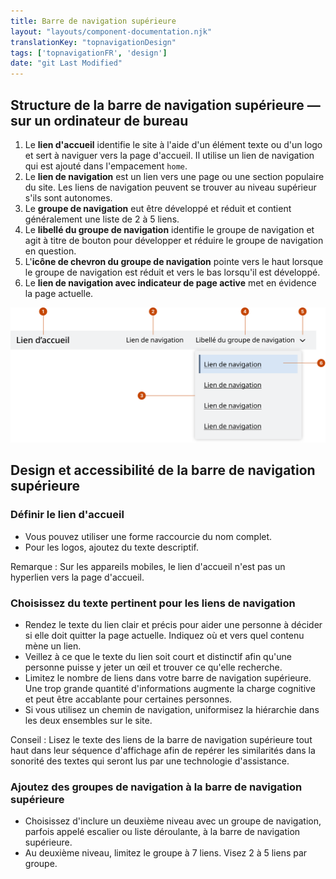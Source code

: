 ```yaml
---
title: Barre de navigation supérieure
layout: "layouts/component-documentation.njk"
translationKey: "topnavigationDesign"
tags: ['topnavigationFR', 'design']
date: "git Last Modified"
---
```


## Structure de la barre de navigation supérieure — sur un ordinateur de bureau

<ol class="anatomy-list">
  <li>Le <strong>lien d'accueil</strong> identifie le site à l'aide d'un élément texte ou d'un logo et sert à naviguer vers la page d'accueil. Il utilise un lien de navigation qui est ajouté dans l'empacement <code>home</code>.</li>
  <li>Le <strong>lien de navigation</strong> est un lien vers une page ou une section populaire du site. Les liens de navigation peuvent se trouver au niveau supérieur s'ils sont autonomes.</li>
  <li>Le <strong>groupe de navigation</strong> eut être développé et réduit et contient généralement une liste de 2 à 5 liens.</li>
  <li>Le <strong>libellé du groupe de navigation</strong> identifie le groupe de navigation et agit à titre de bouton pour développer et réduire le groupe de navigation en question.</li>
  <li>L'<strong>icône de chevron du groupe de navigation</strong> pointe vers le haut lorsque le groupe de navigation est réduit et
vers le bas lorsqu'il est développé.</li>
  <li>Le <strong>lien de navigation avec indicateur de page active</strong> met en évidence la page actuelle.</li>
</ol>

<img class="b-sm b-default p-400" src="/images/fr/components/anatomy/gcds-top-nav-anatomy.svg" alt="Un aperçu de la barre de navigation supérieure qui affiche la navigation du site représentée par des cases grises alignées horizontalement. Une case bleue suivie de deux cases grises représentent des liens où la dernière case est mise en surbrillance pour représenter le lien actif." />

## Design et accessibilité de la barre de navigation supérieure

### Définir le lien d'accueil

- Vous pouvez utiliser une forme raccourcie du nom complet.
- Pour les logos, ajoutez du texte descriptif.

Remarque : Sur les appareils mobiles, le lien d'accueil n'est pas un hyperlien vers la page d'accueil.

### Choisissez du texte pertinent pour les liens de navigation

- Rendez le texte du lien clair et précis pour aider une personne à décider si elle doit quitter la page actuelle. Indiquez où et vers quel contenu mène un lien.
- Veillez à ce que le texte du lien soit court et distinctif afin qu'une personne puisse y jeter un œil et trouver ce qu'elle recherche.
- Limitez le nombre de liens dans votre barre de navigation supérieure. Une trop grande quantité d'informations augmente la charge cognitive et peut être accablante pour certaines personnes.
- Si vous utilisez un chemin de navigation, uniformisez la hiérarchie dans les deux ensembles sur le site.

Conseil : Lisez le texte des liens de la barre de navigation supérieure tout haut dans leur séquence d'affichage afin de repérer les similarités dans la sonorité des textes qui seront lus par une technologie d'assistance.

### Ajoutez des groupes de navigation à la barre de navigation supérieure

- Choisissez d'inclure un deuxième niveau avec un groupe de navigation, parfois appelé escalier ou liste déroulante, à la barre de navigation supérieure.
- Au deuxième niveau, limitez le groupe à 7 liens. Visez 2 à 5 liens par groupe.

